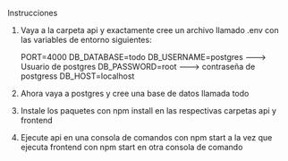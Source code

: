 Instrucciones

1. Vaya a la carpeta api y exactamente cree un archivo llamado .env con las variables de entorno siguientes: 

    PORT=4000
    DB_DATABASE=todo
    DB_USERNAME=postgres ---> Usuario de postgres
    DB_PASSWORD=root     ---> contraseña de postgress
    DB_HOST=localhost

2. Ahora vaya a postgres y cree una base de datos llamada todo

3. Instale los paquetes con npm install en las respectivas carpetas api y frontend

4. Ejecute api en una consola de comandos con npm start a la vez que ejecuta frontend con npm start en otra consola de comando
